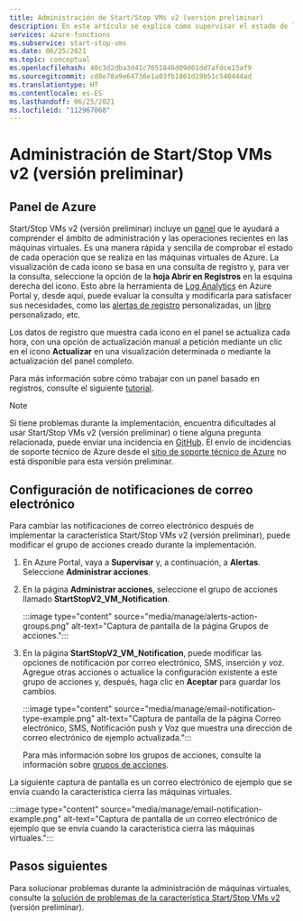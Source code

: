 ```yaml
---
title: Administración de Start/Stop VMs v2 (versión preliminar)
description: En este artículo se explica cómo supervisar el estado de las máquinas virtuales de Azure administradas por la característica Start/Stop VMs v2 (versión preliminar) y realizar otras tareas de administración.
services: azure-functions
ms.subservice: start-stop-vms
ms.date: 06/25/2021
ms.topic: conceptual
ms.openlocfilehash: 40c3d2dba3d41c7651846d09d01dd7afdce15af9
ms.sourcegitcommit: cd8e78a9e64736e1a03fb1861d19b51c540444ad
ms.translationtype: HT
ms.contentlocale: es-ES
ms.lasthandoff: 06/25/2021
ms.locfileid: "112967068"
---
```

# <a name="how-to-manage-startstop-vms-v2-preview"></a>Administración de Start/Stop VMs v2 (versión preliminar)

## <a name="azure-dashboard"></a>Panel de Azure

Start/Stop VMs v2 (versión preliminar) incluye un [panel](../../azure-monitor/visualizations.md#azure-dashboards) que le ayudará a comprender el ámbito de administración y las operaciones recientes en las máquinas virtuales. Es una manera rápida y sencilla de comprobar el estado de cada operación que se realiza en las máquinas virtuales de Azure. La visualización de cada icono se basa en una consulta de registro y, para ver la consulta, seleccione la opción de la **hoja Abrir en Registros** en la esquina derecha del icono. Esto abre la herramienta de [Log Analytics](../../azure-monitor/logs/log-analytics-overview.md#starting-log-analytics) en Azure Portal y, desde aquí, puede evaluar la consulta y modificarla para satisfacer sus necesidades, como las [alertas de registro](../../azure-monitor/alerts/alerts-log.md) personalizadas, un [libro](../../azure-monitor/visualize/workbooks-overview.md) personalizado, etc.

Los datos de registro que muestra cada icono en el panel se actualiza cada hora, con una opción de actualización manual a petición mediante un clic en el icono **Actualizar** en una visualización determinada o mediante la actualización del panel completo.

Para más información sobre cómo trabajar con un panel basado en registros, consulte el siguiente [tutorial](../../azure-monitor/visualize/tutorial-logs-dashboards.md).

> [!NOTE]
> Si tiene problemas durante la implementación, encuentra dificultades al usar Start/Stop VMs v2 (versión preliminar) o tiene alguna pregunta relacionada, puede enviar una incidencia en [GitHub](https://github.com/microsoft/startstopv2-deployments/issues). El envío de incidencias de soporte técnico de Azure desde el [sitio de soporte técnico de Azure](https://azure.microsoft.com/support/options/) no está disponible para esta versión preliminar. 

## <a name="configure-email-notifications"></a>Configuración de notificaciones de correo electrónico

Para cambiar las notificaciones de correo electrónico después de implementar la característica Start/Stop VMs v2 (versión preliminar), puede modificar el grupo de acciones creado durante la implementación.

1. En Azure Portal, vaya a **Supervisar** y, a continuación, a **Alertas**. Seleccione **Administrar acciones**.

1. En la página **Administrar acciones**, seleccione el grupo de acciones llamado **StartStopV2_VM_Notification**.

    :::image type="content" source="media/manage/alerts-action-groups.png" alt-text="Captura de pantalla de la página Grupos de acciones.":::

1. En la página **StartStopV2_VM_Notification**, puede modificar las opciones de notificación por correo electrónico, SMS, inserción y voz. Agregue otras acciones o actualice la configuración existente a este grupo de acciones y, después, haga clic en **Aceptar** para guardar los cambios.

    :::image type="content" source="media/manage/email-notification-type-example.png" alt-text="Captura de pantalla de la página Correo electrónico, SMS, Notificación push y Voz que muestra una dirección de correo electrónico de ejemplo actualizada.":::

    Para más información sobre los grupos de acciones, consulte la información sobre [grupos de acciones](../../azure-monitor/alerts/action-groups.md).

La siguiente captura de pantalla es un correo electrónico de ejemplo que se envía cuando la característica cierra las máquinas virtuales.

:::image type="content" source="media/manage/email-notification-example.png" alt-text="Captura de pantalla de un correo electrónico de ejemplo que se envía cuando la característica cierra las máquinas virtuales.":::

## <a name="next-steps"></a>Pasos siguientes

Para solucionar problemas durante la administración de máquinas virtuales, consulte la [solución de problemas de la característica Start/Stop VMs v2](troubleshoot.md) (versión preliminar).
